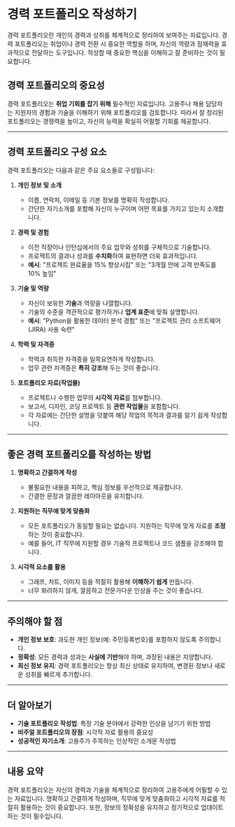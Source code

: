 # 경력 포트폴리오 작성하기

경력 포트폴리오란 개인의 경력과 성취를 체계적으로 정리하여 보여주는 자료입니다. 경력 포트폴리오는 취업이나 경력 전환 시 중요한 역할을 하며, 자신의 역량과 잠재력을 효과적으로 전달하는 도구입니다. 작성할 때 중요한 핵심을 이해하고 잘 준비하는 것이 필요합니다.

## 경력 포트폴리오의 중요성

경력 포트폴리오는 **취업 기회를 잡기 위해** 필수적인 자료입니다. 고용주나 채용 담당자는 지원자의 경험과 기술을 이해하기 위해 포트폴리오를 검토합니다. 따라서 잘 정리된 포트폴리오는 경쟁력을 높이고, 자신의 능력을 확실히 어필할 기회를 제공합니다.

---

## 경력 포트폴리오 구성 요소

경력 포트폴리오는 다음과 같은 주요 요소들로 구성됩니다:

1. **개인 정보 및 소개**
   - 이름, 연락처, 이메일 등 기본 정보를 명확히 작성합니다.
   - 간단한 자기소개를 포함해 자신이 누구이며 어떤 목표를 가지고 있는지 소개합니다.

2. **경력 및 경험**
   - 이전 직장이나 인턴십에서의 주요 업무와 성취를 구체적으로 기술합니다.
   - 프로젝트의 결과나 성과를 **수치화**하여 표현하면 더욱 효과적입니다.
   - **예시**: "프로젝트 완료율을 15% 향상시킴" 또는 "3개월 안에 고객 만족도를 10% 높임"

3. **기술 및 역량**
   - 자신이 보유한 **기술**과 역량을 나열합니다.
   - 기술의 수준을 객관적으로 평가하거나 **업계 표준**에 맞춰 설명합니다.
   - **예시**: "Python을 활용한 데이터 분석 경험" 또는 "프로젝트 관리 소프트웨어(JIRA) 사용 숙련"

4. **학력 및 자격증**
   - 학력과 취득한 자격증을 일목요연하게 작성합니다.
   - 업무 관련 자격증은 **특히 강조**해 두는 것이 좋습니다.

5. **포트폴리오 자료(작업물)**
   - 프로젝트나 수행한 업무의 **시각적 자료**를 첨부합니다.
   - 보고서, 디자인, 코딩 프로젝트 등 **관련 작업물**을 포함합니다.
   - 각 자료에는 간단한 설명을 덧붙여 해당 작업의 목적과 결과를 알기 쉽게 작성합니다.

---

## 좋은 경력 포트폴리오를 작성하는 방법

1. **명확하고 간결하게 작성**
   - 불필요한 내용을 피하고, 핵심 정보를 우선적으로 제공합니다.
   - 간결한 문장과 깔끔한 레이아웃을 유지합니다.

2. **지원하는 직무에 맞게 맞춤화**
   - 모든 포트폴리오가 동일할 필요는 없습니다. 지원하는 직무에 맞게 자료를 **조정**하는 것이 중요합니다.
   - 예를 들어, IT 직무에 지원할 경우 기술적 프로젝트나 코드 샘플을 강조해야 합니다.

3. **시각적 요소를 활용**
   - 그래프, 차트, 이미지 등을 적절히 활용해 **이해하기 쉽게** 만듭니다.
   - 너무 화려하지 않게, 깔끔하고 전문가다운 인상을 주는 것이 좋습니다.

---

## 주의해야 할 점

- **개인 정보 보호**: 과도한 개인 정보(예: 주민등록번호)를 포함하지 않도록 주의합니다.
- **정확성**: 모든 경력과 성과는 **사실에 기반**해야 하며, 과장된 내용은 지양합니다.
- **최신 정보 유지**: 경력 포트폴리오는 항상 최신 상태로 유지하여, 변경된 정보나 새로운 성취를 빠르게 추가합니다.

---

## 더 알아보기

- **기술 포트폴리오 작성법**: 특정 기술 분야에서 강력한 인상을 남기기 위한 방법
- **비주얼 포트폴리오의 장점**: 시각적 자료 활용의 중요성
- **성공적인 자기소개**: 고용주가 주목하는 인상적인 소개문 작성법

---

## 내용 요약

경력 포트폴리오는 자신의 경력과 기술을 체계적으로 정리하여 고용주에게 어필할 수 있는 자료입니다. 명확하고 간결하게 작성하며, 직무에 맞게 맞춤화하고 시각적 자료를 적절히 활용하는 것이 중요합니다. 또한, 정보의 정확성을 유지하고 정기적으로 업데이트하는 것이 필수입니다.